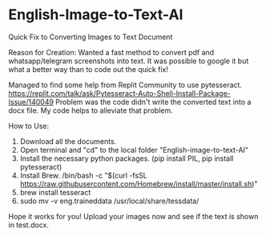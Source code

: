 # English-Image-to-Text-AI
Quick Fix to Converting Images to Text Document

Reason for Creation: Wanted a fast method to convert pdf and whatsapp/telegram screenshots into text. It was possible to google it but what a better way than to code out the quick fix!

Managed to find some help from Replit Community to use pytesseract. https://replit.com/talk/ask/Pytesseract-Auto-Shell-Install-Package-Issue/140049
Problem was the code didn't write the converted text into a docx file. 
My code helps to alleviate that problem.


How to Use:
1. Download all the documents.
2. Open terminal and "cd" to the local folder "English-image-to-text-AI"
3. Install the necessary python packages. (pip install PIL, pip install pytesseract)
4. Install Brew. /bin/bash -c "$(curl -fsSL https://raw.githubusercontent.com/Homebrew/install/master/install.sh)"
5. brew install tesseract
6. sudo mv -v eng.traineddata /usr/local/share/tessdata/


Hope it works for you! Upload your images now and see if the text is shown in test.docx.

